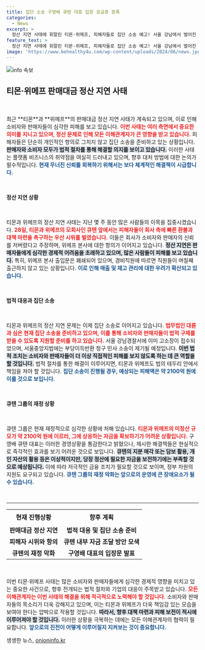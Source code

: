 ```yaml
---
title: 집단 소송 구영배 큐텐 대표 입장 궁금증 증폭
categories:
  - News
excerpt: >
  정산 지연 사태에 휘말린 티몬·위메프, 피해자들로 집단 소송 예고! 서울 강남에서 벌어진 우산 시위와 모기업 큐텐의 위기 속, 소비자와 판매자들의 분노가 커지고 있다. 클릭해 자세히 알아보세요!
feature_text: >
  정산 지연 사태에 휘말린 티몬·위메프, 피해자들로 집단 소송 예고! 서울 강남에서 벌어진 우산 시위와 모기업 큐텐의 위기 속, 소비자와 판매자들의 분노가 커지고 있다. 클릭해 자세히 알아보세요!
image: 'https://www.behealthy4u.com/wp-content/uploads/2024/06/news.jpg'
---
```


<p><img src="https://www.behealthy4u.com/wp-content/uploads/2024/06/news.jpg" alt="info 속보" /></p>

<h2 data-ke-size="size26">티몬·위메프 판매대금 정산 지연 사태</h2>

<p data-ke-size="size16">&nbsp;</p>

<p data-ke-size="size16">최근 **티몬**과 **위메프**의 판매대금 정산 지연 사태가 계속되고 있으며, 이로 인해 소비자와 판매자들이 심각한 피해를 보고 있습니다. <b><span style="color: #ee2323;">이번 사태는 여러 측면에서 중요한 의미를 지니고 있으며, 정산 문제로 인해 모든 이해관계자가 큰 영향을 받고 있습니다.</span></b> 피해자들은 단순히 개인적인 항의로 그치지 않고 집단 소송을 준비하고 있는 상황입니다. <b><span style="background-color: #21538527;">판매자와 소비자 모두가 법적 절차를 통해 해결할 의지를 보이고 있습니다.</span></b> 이러한 사태는 플랫폼 비즈니스의 취약점을 여실히 드러내고 있으며, 향후 대처 방법에 대한 논의가 필수적입니다. <b><span style="color: #1a5490;">현재 무너진 신뢰를 회복하기 위해서는 보다 체계적인 해결책이 시급합니다.</span></b></p>

<p data-ke-size="size16">&nbsp;</p>

<p><b>정산 지연 상황</b></p>

<p data-ke-size="size16">&nbsp;</p>

<p data-ke-size="size16">티몬과 위메프의 정산 지연 사태는 지난 몇 주 동안 많은 사람들의 이목을 집중시켰습니다. <b><span style="color: #ee2323;">28일, 티몬과 위메프의 모회사인 큐텐 앞에서는 피해자들이 회사 측에 빠른 환불과 대책 마련을 촉구하는 우산 시위를 벌였습니다.</span></b> 이들은 회사가 소비자와 판매자의 신뢰를 저버렸다고 주장하며, 위메프 본사에 대한 항의가 이어지고 있습니다. <b><span style="background-color: #21538527;">정산 지연은 판매자들에게 심각한 경제적 어려움을 초래하고 있으며, 많은 사람들이 피해를 보고 있습니다.</span></b> 특히, 위메프 본사 출입문은 폐쇄되어 있으며, 경비직원에 따르면 직원들이 며칠째 출근하지 않고 있는 상황입니다. <b><span style="color: #1a5490;">이로 인해 매출 및 재고 관리에 대한 우려가 확산되고 있습니다.</span></b></p>

<p data-ke-size="size16">&nbsp;</p>

<p><b>법적 대응과 집단 소송</b></p>

<p data-ke-size="size16">&nbsp;</p>

<p data-ke-size="size16">티몬과 위메프의 정산 지연 문제는 이제 집단 소송로 이어지고 있습니다. <b><span style="color: #ee2323;">법무법인 대륜과 심은 현재 집단 소송을 준비하고 있으며, 이를 통해 소비자와 판매자들이 법적 구제를 받을 수 있도록 지원할 준비를 하고 있습니다.</span></b> 서울 강남경찰서에 이미 고소장이 접수되었으며, 서울중앙지법에는 부당이득반환 청구 민사 소송이 제기될 예정입니다. <b><span style="background-color: #21538527;">이번 법적 조치는 소비자와 판매자들이 더 이상 직접적인 피해를 보지 않도록 하는 데 큰 역할을 할 것입니다.</span></b> 법적 절차를 통한 해결이 이루어지면, 티몬과 위메프도 법의 테두리 안에서 책임을 져야 할 것입니다. <b><span style="color: #1a5490;">집단 소송이 진행될 경우, 예상되는 피해액은 약 2100억 원에 이를 것으로 보입니다.</span></b></p>

<p data-ke-size="size16">&nbsp;</p>

<p><b>큐텐 그룹의 재정 상황</b></p>

<p data-ke-size="size16">&nbsp;</p>

<p data-ke-size="size16">큐텐 그룹은 현재 재정적으로 심각한 상황에 처해 있습니다. <b><span style="color: #ee2323;">티몬과 위메프의 미정산 규모가 약 2100억 원에 이르러, 그에 상응하는 자금을 확보하기가 어려운 상황입니다.</span></b> 구영배 큐텐 대표는 이러한 경영상황을 통감한다고 밝혔으나, 제시한 해결책들은 현실적으로 즉각적인 효과를 보기 어려운 것으로 보입니다. <b><span style="background-color: #21538527;">큐텐의 지분 매각 또는 담보 활용, 개인 자산의 활용 등은 이상적이지만, 당장 정산에 필요한 자금을 보전하기에는 부족할 것으로 예상됩니다.</span></b> 이에 따라 저극적인 금융 조치가 필요할 것으로 보이며, 정부 차원의 지원도 요구되고 있습니다. <b><span style="color: #1a5490;">큐텐 그룹의 재정 악화는 앞으로의 운영에 큰 장애요소가 될 수 있습니다.</span></b></p>

<p data-ke-size="size16">&nbsp;</p>

<hr />

<table style="width:100%; border-collapse:collapse;">
  <tr>
    <th style="text-align: center; height: 40px;"><b>현재 진행상황</b></th>
    <th style="text-align: center; height: 40px;"><b>향후 계획</b></th>
  </tr>
  <tr>
    <td style="text-align: center; height: 17px;"><b>판매대금 정산 지연</b></td>
    <td style="text-align: center; height: 17px;"><b>법적 대응 및 집단 소송 준비</b></td>
  </tr>
  <tr>
    <td style="text-align: center; height: 17px;"><b>피해자 시위와 항의</b></td>
    <td style="text-align: center; height: 17px;"><b>큐텐 내부 자금 조달 방안 모색</b></td>
  </tr>
  <tr>
    <td style="text-align: center; height: 17px;"><b>큐텐의 재정 악화</b></td>
    <td style="text-align: center; height: 17px;"><b>구영배 대표의 입장문 발표</b></td>
  </tr>
</table>

<p data-ke-size="size16">&nbsp;</p>

<p data-ke-size="size16">이번 티몬·위메프 사태는 많은 소비자와 판매자들에게 심각한 경제적 영향을 미치고 있는 중요한 사건으로, 향후 전개되는 법적 절차와 기업의 대응이 주목받고 있습니다. <b><span style="color: #ee2323;">모든 이해관계자는 이번 사태의 해결을 위해 적극적으로 노력해야 할 것입니다.</span></b> 소비자와 판매자들의 목소리가 더욱 강해지고 있으며, 이는 티몬과 위메프가 더욱 책임감 있는 모습을 보여야 한다는 압박으로 작용할 것입니다. <b><span style="background-color: #21538527;">따라서, 향후 대책 마련과 피해 보전이 적시에 이루어져야 할 것입니다.</span></b> 이러한 상황을 극복하는 데에는 모든 이해관계자의 협력이 필요합니다. <b><span style="color: #1a5490;">앞으로의 진전이 어떻게 이루어질지 지켜보는 것이 중요합니다.</span></b></p>
생생한 뉴스, <a href="https://onioninfo.kr" rel="dofollow">onioninfo.kr</a>


